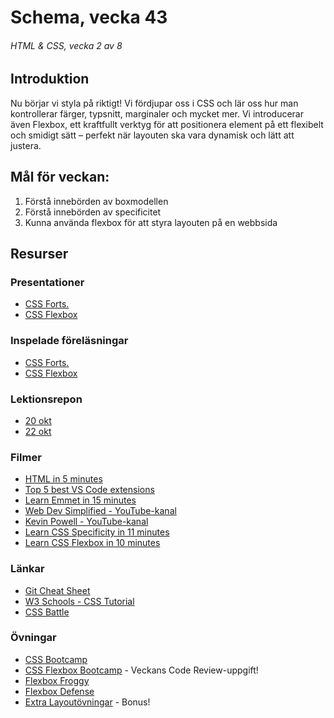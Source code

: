 # Schema, vecka 43
###### HTML & CSS, vecka 2 av 8

## Introduktion

Nu börjar vi styla på riktigt! Vi fördjupar oss i CSS och lär oss hur man kontrollerar färger, typsnitt, marginaler och mycket mer. 
Vi introducerar även Flexbox, ett kraftfullt verktyg för att positionera element på ett flexibelt och smidigt sätt – perfekt när layouten ska vara dynamisk och lätt att justera.

## Mål för veckan:
1. Förstå innebörden av boxmodellen
2. Förstå innebörden av specificitet
3. Kunna använda flexbox för att styra layouten på en webbsida


## Resurser

### Presentationer
* [CSS Forts.](https://docs.google.com/presentation/d/1t-h1lSdrLKHYvkS9VsG-4nh9LQuanRj-/edit?usp=sharing&ouid=117251319654116712560&rtpof=true&sd=true)
* [CSS Flexbox](https://docs.google.com/presentation/d/1LffJ7rXANw4686JvXqztcYkCgOCKJ7Q9/edit?usp=sharing&ouid=117251319654116712560&rtpof=true&sd=true)

### Inspelade föreläsningar

* [CSS Forts.](https://funet.sharepoint.com/:v:/s/FrontendutvecklareYH-Fe25/EdwQyx9hg29JoCdTvvmPidoBspv_TcXomg-ChZe6ynhugg?e=xHilkd)
* [CSS Flexbox](https://funet.sharepoint.com/:v:/s/FrontendutvecklareYH-Fe25/EZ2WMapjsx9Ajnk4LppwzPIBYj_Q4_igzrofK61k9L4NzQ?e=Xw3uVI)

### Lektionsrepon

* [20 okt](https://github.com/fu-html-css-fe25/week-43-lecture-20-okt)
* [22 okt](https://github.com/fu-html-css-fe25/week-43-lecture-22-okt)

### Filmer
* [HTML in 5 minutes](https://www.youtube.com/watch?v=salY_Sm6mv4)
* [Top 5 best VS Code extensions](https://www.youtube.com/watch?v=xQcpQfEumQw)
* [Learn Emmet in 15 minutes](https://www.youtube.com/watch?v=V8vizNQKtx0)
* [Web Dev Simplified - YouTube-kanal](https://www.youtube.com/@WebDevSimplified)
* [Kevin Powell - YouTube-kanal](https://www.youtube.com/@KevinPowell)
* [Learn CSS Specificity in 11 minutes](https://www.youtube.com/watch?v=CHyPGSpIhSs)
* [Learn CSS Flexbox in 10 minutes](https://www.youtube.com/watch?v=GteJWhCikCk)

  
### Länkar
* [Git Cheat Sheet](https://gist.github.com/Santosnr6/0741f2c607404f75fea8dc0910ded790)
* [W3 Schools - CSS Tutorial](https://www.w3schools.com/css/)
* [CSS Battle](https://cssbattle.dev/)


### Övningar
* [CSS Bootcamp](https://github.com/fu-html-css-fe25/week-42-exercise-css-bootcamp)
* [CSS Flexbox Bootcamp](https://github.com/fu-html-css-fe25/week-43-exercise-css-flexbox-bootcamp) - Veckans Code Review-uppgift!
* [Flexbox Froggy](https://flexboxfroggy.com/#sv)
* [Flexbox Defense](http://www.flexboxdefense.com/)
* [Extra Layoutövningar](https://github.com/fu-html-css-fe25/week-43-exercise-css-layout) - Bonus!




